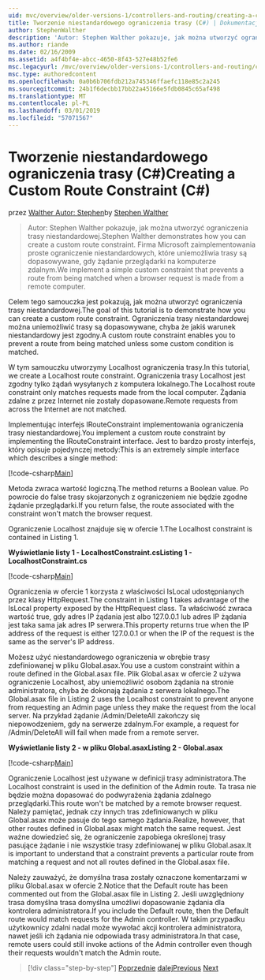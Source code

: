 ```yaml
---
uid: mvc/overview/older-versions-1/controllers-and-routing/creating-a-custom-route-constraint-cs
title: Tworzenie niestandardowego ograniczenia trasy (C#) | Dokumentacja firmy Microsoft
author: StephenWalther
description: 'Autor: Stephen Walther pokazuje, jak można utworzyć ograniczenia trasy niestandardowej. Wdrożymy prosty niestandardowe ograniczenia, które uniemożliwia trasę dopasowywane w...'
ms.author: riande
ms.date: 02/16/2009
ms.assetid: a4f4bf4e-abcc-4650-8f43-527e48b52fe6
msc.legacyurl: /mvc/overview/older-versions-1/controllers-and-routing/creating-a-custom-route-constraint-cs
msc.type: authoredcontent
ms.openlocfilehash: 0a0b6b706fdb212a745346ffaefc118e85c2a245
ms.sourcegitcommit: 24b1f6decbb17bb22a45166e5fdb0845c65af498
ms.translationtype: MT
ms.contentlocale: pl-PL
ms.lasthandoff: 03/01/2019
ms.locfileid: "57071567"
---
```

<a name="creating-a-custom-route-constraint-c"></a><span data-ttu-id="9dcc9-104">Tworzenie niestandardowego ograniczenia trasy (C#)</span><span class="sxs-lookup"><span data-stu-id="9dcc9-104">Creating a Custom Route Constraint (C#)</span></span>
====================
<span data-ttu-id="9dcc9-105">przez [Walther Autor: Stephen](https://github.com/StephenWalther)</span><span class="sxs-lookup"><span data-stu-id="9dcc9-105">by [Stephen Walther](https://github.com/StephenWalther)</span></span>

> <span data-ttu-id="9dcc9-106">Autor: Stephen Walther pokazuje, jak można utworzyć ograniczenia trasy niestandardowej.</span><span class="sxs-lookup"><span data-stu-id="9dcc9-106">Stephen Walther demonstrates how you can create a custom route constraint.</span></span> <span data-ttu-id="9dcc9-107">Firma Microsoft zaimplementowania proste ograniczenie niestandardowych, które uniemożliwia trasy są dopasowywane, gdy żądanie przeglądarki na komputerze zdalnym.</span><span class="sxs-lookup"><span data-stu-id="9dcc9-107">We implement a simple custom constraint that prevents a route from being matched when a browser request is made from a remote computer.</span></span>


<span data-ttu-id="9dcc9-108">Celem tego samouczka jest pokazują, jak można utworzyć ograniczenia trasy niestandardowej.</span><span class="sxs-lookup"><span data-stu-id="9dcc9-108">The goal of this tutorial is to demonstrate how you can create a custom route constraint.</span></span> <span data-ttu-id="9dcc9-109">Ograniczenia trasy niestandardowej można uniemożliwić trasy są dopasowywane, chyba że jakiś warunek niestandardowy jest zgodny.</span><span class="sxs-lookup"><span data-stu-id="9dcc9-109">A custom route constraint enables you to prevent a route from being matched unless some custom condition is matched.</span></span>

<span data-ttu-id="9dcc9-110">W tym samouczku utworzymy Localhost ograniczenia trasy.</span><span class="sxs-lookup"><span data-stu-id="9dcc9-110">In this tutorial, we create a Localhost route constraint.</span></span> <span data-ttu-id="9dcc9-111">Ograniczenia trasy Localhost jest zgodny tylko żądań wysyłanych z komputera lokalnego.</span><span class="sxs-lookup"><span data-stu-id="9dcc9-111">The Localhost route constraint only matches requests made from the local computer.</span></span> <span data-ttu-id="9dcc9-112">Żądania zdalne z przez Internet nie zostały dopasowane.</span><span class="sxs-lookup"><span data-stu-id="9dcc9-112">Remote requests from across the Internet are not matched.</span></span>

<span data-ttu-id="9dcc9-113">Implementując interfejs IRouteConstraint implementowania ograniczenia trasy niestandardowej.</span><span class="sxs-lookup"><span data-stu-id="9dcc9-113">You implement a custom route constraint by implementing the IRouteConstraint interface.</span></span> <span data-ttu-id="9dcc9-114">Jest to bardzo prosty interfejs, który opisuje pojedynczej metody:</span><span class="sxs-lookup"><span data-stu-id="9dcc9-114">This is an extremely simple interface which describes a single method:</span></span>

[!code-csharp[Main](creating-a-custom-route-constraint-cs/samples/sample1.cs)]

<span data-ttu-id="9dcc9-115">Metoda zwraca wartość logiczną.</span><span class="sxs-lookup"><span data-stu-id="9dcc9-115">The method returns a Boolean value.</span></span> <span data-ttu-id="9dcc9-116">Po powrocie do false trasy skojarzonych z ograniczeniem nie będzie zgodne żądanie przeglądarki.</span><span class="sxs-lookup"><span data-stu-id="9dcc9-116">If you return false, the route associated with the constraint won't match the browser request.</span></span>

<span data-ttu-id="9dcc9-117">Ograniczenie Localhost znajduje się w ofercie 1.</span><span class="sxs-lookup"><span data-stu-id="9dcc9-117">The Localhost constraint is contained in Listing 1.</span></span>

<span data-ttu-id="9dcc9-118">**Wyświetlanie listy 1 - LocalhostConstraint.cs**</span><span class="sxs-lookup"><span data-stu-id="9dcc9-118">**Listing 1 - LocalhostConstraint.cs**</span></span>

[!code-csharp[Main](creating-a-custom-route-constraint-cs/samples/sample2.cs)]

<span data-ttu-id="9dcc9-119">Ograniczenia w ofercie 1 korzysta z właściwości IsLocal udostępnianych przez klasy HttpRequest.</span><span class="sxs-lookup"><span data-stu-id="9dcc9-119">The constraint in Listing 1 takes advantage of the IsLocal property exposed by the HttpRequest class.</span></span> <span data-ttu-id="9dcc9-120">Ta właściwość zwraca wartość true, gdy adres IP żądania jest albo 127.0.0.1 lub adres IP żądania jest taka sama jak adres IP serwera.</span><span class="sxs-lookup"><span data-stu-id="9dcc9-120">This property returns true when the IP address of the request is either 127.0.0.1 or when the IP of the request is the same as the server's IP address.</span></span>

<span data-ttu-id="9dcc9-121">Możesz użyć niestandardowego ograniczenia w obrębie trasy zdefiniowanej w pliku Global.asax.</span><span class="sxs-lookup"><span data-stu-id="9dcc9-121">You use a custom constraint within a route defined in the Global.asax file.</span></span> <span data-ttu-id="9dcc9-122">Plik Global.asax w ofercie 2 używa ograniczenie Localhost, aby uniemożliwić osobom żądania na stronie administratora, chyba że dokonają żądania z serwera lokalnego.</span><span class="sxs-lookup"><span data-stu-id="9dcc9-122">The Global.asax file in Listing 2 uses the Localhost constraint to prevent anyone from requesting an Admin page unless they make the request from the local server.</span></span> <span data-ttu-id="9dcc9-123">Na przykład żądanie /Admin/DeleteAll zakończy się niepowodzeniem, gdy na serwerze zdalnym.</span><span class="sxs-lookup"><span data-stu-id="9dcc9-123">For example, a request for /Admin/DeleteAll will fail when made from a remote server.</span></span>

<span data-ttu-id="9dcc9-124">**Wyświetlanie listy 2 - w pliku Global.asax**</span><span class="sxs-lookup"><span data-stu-id="9dcc9-124">**Listing 2 - Global.asax**</span></span>

[!code-csharp[Main](creating-a-custom-route-constraint-cs/samples/sample3.cs)]

<span data-ttu-id="9dcc9-125">Ograniczenie Localhost jest używane w definicji trasy administratora.</span><span class="sxs-lookup"><span data-stu-id="9dcc9-125">The Localhost constraint is used in the definition of the Admin route.</span></span> <span data-ttu-id="9dcc9-126">Ta trasa nie będzie można dopasować do podwyrażenia żądania zdalnego przeglądarki.</span><span class="sxs-lookup"><span data-stu-id="9dcc9-126">This route won't be matched by a remote browser request.</span></span> <span data-ttu-id="9dcc9-127">Należy pamiętać, jednak czy innych tras zdefiniowanych w pliku Global.asax może pasuje do tego samego żądania.</span><span class="sxs-lookup"><span data-stu-id="9dcc9-127">Realize, however, that other routes defined in Global.asax might match the same request.</span></span> <span data-ttu-id="9dcc9-128">Jest ważne dowiedzieć się, że ograniczenie zapobiega określonej trasy pasujące żądanie i nie wszystkie trasy zdefiniowanej w pliku Global.asax.</span><span class="sxs-lookup"><span data-stu-id="9dcc9-128">It is important to understand that a constraint prevents a particular route from matching a request and not all routes defined in the Global.asax file.</span></span>

<span data-ttu-id="9dcc9-129">Należy zauważyć, że domyślna trasa zostały oznaczone komentarzami w pliku Global.asax w ofercie 2.</span><span class="sxs-lookup"><span data-stu-id="9dcc9-129">Notice that the Default route has been commented out from the Global.asax file in Listing 2.</span></span> <span data-ttu-id="9dcc9-130">Jeśli uwzględniony trasa domyślna trasa domyślna umożliwi dopasowanie żądania dla kontrolera administratora.</span><span class="sxs-lookup"><span data-stu-id="9dcc9-130">If you include the Default route, then the Default route would match requests for the Admin controller.</span></span> <span data-ttu-id="9dcc9-131">W takim przypadku użytkownicy zdalni nadal może wywołać akcji kontrolera administratora, nawet jeśli ich żądania nie odpowiada trasy administratora.</span><span class="sxs-lookup"><span data-stu-id="9dcc9-131">In that case, remote users could still invoke actions of the Admin controller even though their requests wouldn't match the Admin route.</span></span>

> [!div class="step-by-step"]
> <span data-ttu-id="9dcc9-132">[Poprzednie](creating-a-route-constraint-cs.md)
> [dalej](asp-net-mvc-controller-overview-vb.md)</span><span class="sxs-lookup"><span data-stu-id="9dcc9-132">[Previous](creating-a-route-constraint-cs.md)
[Next](asp-net-mvc-controller-overview-vb.md)</span></span>
